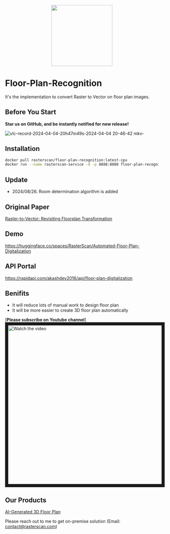 <div align="center">
<img alt="" src="https://github.com/RasterScan/Floor-Plan-Digitalization/assets/100861353/9d11859f-ba5e-44cb-84d6-8067327b6ffe.png" width=200/>
</div>

# Floor-Plan-Recognition

It's the implementation to convert Raster to Vector on floor plan images.

## Before You Start
**Star us on GitHub, and be instantly notified for new release!**

![vlc-record-2024-04-04-20h47m49s-2024-04-04 20-46-42 mkv-](https://github.com/RasterScan/Floor-Plan-Recognition/assets/100861353/2ff494e2-12bb-4efb-8433-be096739037a)

## Installation
```bash
docker pull rasterscan/floor-plan-recognition:latest-cpu
docker run --name rasterscan-service -d -p 8888:8888 floor-plan-recognition:latest-cpu
```

## Update
- 2024/08/26. Room determination algorithm is added

## Original Paper
[Raster-to-Vector: Revisiting Floorplan Transformation](https://jiajunwu.com/papers/im2cad_iccv.pdf)

## Demo
https://huggingface.co/spaces/RasterScan/Automated-Floor-Plan-Digitalization

## API Portal
https://rapidapi.com/akashdev2016/api/floor-plan-digitalization

## Benifits
- It will reduce lots of manual work to design floor plan
- It will be more easier to create 3D floor plan automatically

[**Please subscribe on Youtube channel**]
<a href="http://www.youtube.com/watch?feature=player_embedded&v=UF0xeKG23W4" target="_blank">
 <img src="http://img.youtube.com/vi/UF0xeKG23W4/maxresdefault.jpg" alt="Watch the video" width="960" height="520" border="10" />
</a>

## Our Products
[AI-Generated 3D Floor Plan](https://github.com/RasterScan/Floor-Plan-3D-Creation)

Please reach out to me to get on-premise solution (Email: contact@rasterscan.com)


